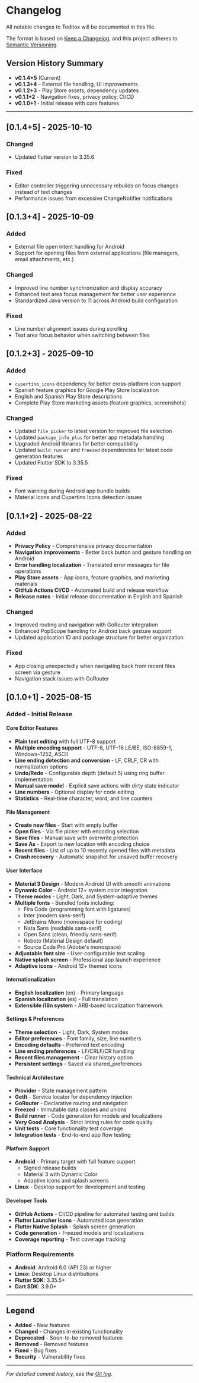 # Changelog

All notable changes to Teditox will be documented in this file.

The format is based on [Keep a Changelog](https://keepachangelog.com/en/1.0.0/),
and this project adheres to [Semantic Versioning](https://semver.org/spec/v2.0.0.html).

## Version History Summary

- **v0.1.4+5** (Current)
- **v0.1.3+4** - External file handling, UI improvements
- **v0.1.2+3** - Play Store assets, dependency updates
- **v0.1.1+2** - Navigation fixes, privacy policy, CI/CD
- **v0.1.0+1** - Initial release with core features

---

## [0.1.4+5] - 2025-10-10

### Changed
- Updated flutter version to 3.35.6

### Fixed
- Editor controller triggering unnecessary rebuilds on focus changes instead of text changes
- Performance issues from excessive ChangeNotifier notifications

## [0.1.3+4] - 2025-10-09

### Added
- External file open intent handling for Android
- Support for opening files from external applications (file managers, email attachments, etc.)

### Changed
- Improved line number synchronization and display accuracy
- Enhanced text area focus management for better user experience
- Standardized Java version to 11 across Android build configuration

### Fixed
- Line number alignment issues during scrolling
- Text area focus behavior when switching between files

## [0.1.2+3] - 2025-09-10

### Added
- `cupertino_icons` dependency for better cross-platform icon support
- Spanish feature graphics for Google Play Store localization
- English and Spanish Play Store descriptions
- Complete Play Store marketing assets (feature graphics, screenshots)

### Changed
- Updated `file_picker` to latest version for improved file selection
- Updated `package_info_plus` for better app metadata handling
- Upgraded Android libraries for better compatibility
- Updated `build_runner` and `freezed` dependencies for latest code generation features
- Updated Flutter SDK to 3.35.5

### Fixed
- Font warning during Android app bundle builds
- Material Icons and Cupertino Icons detection issues

## [0.1.1+2] - 2025-08-22

### Added
- **Privacy Policy** - Comprehensive privacy documentation
- **Navigation improvements** - Better back button and gesture handling on Android
- **Error handling localization** - Translated error messages for file operations
- **Play Store assets** - App icons, feature graphics, and marketing materials
- **GitHub Actions CI/CD** - Automated build and release workflow
- **Release notes** - Initial release documentation in English and Spanish

### Changed
- Improved routing and navigation with GoRouter integration
- Enhanced PopScope handling for Android back gesture support
- Updated application ID and package structure for better organization

### Fixed
- App closing unexpectedly when navigating back from recent files screen via gesture
- Navigation stack issues with GoRouter

## [0.1.0+1] - 2025-08-15

### Added - Initial Release

#### Core Editor Features
- **Plain text editing** with full UTF-8 support
- **Multiple encoding support** - UTF-8, UTF-16 LE/BE, ISO-8859-1, Windows-1252, ASCII
- **Line ending detection and conversion** - LF, CRLF, CR with normalization options
- **Undo/Redo** - Configurable depth (default 5) using ring buffer implementation
- **Manual save model** - Explicit save actions with dirty state indicator
- **Line numbers** - Optional display for code editing
- **Statistics** - Real-time character, word, and line counters

#### File Management
- **Create new files** - Start with empty buffer
- **Open files** - Via file picker with encoding selection
- **Save files** - Manual save with overwrite protection
- **Save As** - Export to new location with encoding choice
- **Recent files** - List of up to 10 recently opened files with metadata
- **Crash recovery** - Automatic snapshot for unsaved buffer recovery

#### User Interface
- **Material 3 Design** - Modern Android UI with smooth animations
- **Dynamic Color** - Android 12+ system color integration
- **Theme modes** - Light, Dark, and System-adaptive themes
- **Multiple fonts** - Bundled fonts including:
  - Fira Code (programming font with ligatures)
  - Inter (modern sans-serif)
  - JetBrains Mono (monospace for coding)
  - Nata Sans (readable sans-serif)
  - Open Sans (clean, friendly sans-serif)
  - Roboto (Material Design default)
  - Source Code Pro (Adobe's monospace)
- **Adjustable font size** - User-configurable text scaling
- **Native splash screen** - Professional app launch experience
- **Adaptive icons** - Android 12+ themed icons

#### Internationalization
- **English localization** (en) - Primary language
- **Spanish localization** (es) - Full translation
- **Extensible i18n system** - ARB-based localization framework

#### Settings & Preferences
- **Theme selection** - Light, Dark, System modes
- **Editor preferences** - Font family, size, line numbers
- **Encoding defaults** - Preferred text encoding
- **Line ending preferences** - LF/CRLF/CR handling
- **Recent files management** - Clear history option
- **Persistent settings** - Saved via shared_preferences

#### Technical Architecture
- **Provider** - State management pattern
- **GetIt** - Service locator for dependency injection
- **GoRouter** - Declarative routing and navigation
- **Freezed** - Immutable data classes and unions
- **Build runner** - Code generation for models and localizations
- **Very Good Analysis** - Strict linting rules for code quality
- **Unit tests** - Core functionality test coverage
- **Integration tests** - End-to-end app flow testing

#### Platform Support
- **Android** - Primary target with full feature support
  - Signed release builds
  - Material 3 with Dynamic Color
  - Adaptive icons and splash screens
- **Linux** - Desktop support for development and testing

#### Developer Tools
- **GitHub Actions** - CI/CD pipeline for automated testing and builds
- **Flutter Launcher Icons** - Automated icon generation
- **Flutter Native Splash** - Splash screen generation
- **Code generation** - Freezed models and localizations
- **Coverage reporting** - Test coverage tracking

### Platform Requirements
- **Android**: Android 6.0 (API 23) or higher
- **Linux**: Desktop Linux distributions
- **Flutter SDK**: 3.35.5+
- **Dart SDK**: 3.9.0+

---

## Legend

- **Added** - New features
- **Changed** - Changes in existing functionality
- **Deprecated** - Soon-to-be removed features
- **Removed** - Removed features
- **Fixed** - Bug fixes
- **Security** - Vulnerability fixes

---

*For detailed commit history, see the [Git log](https://github.com/zp1ke/teditox/commits/main).*
